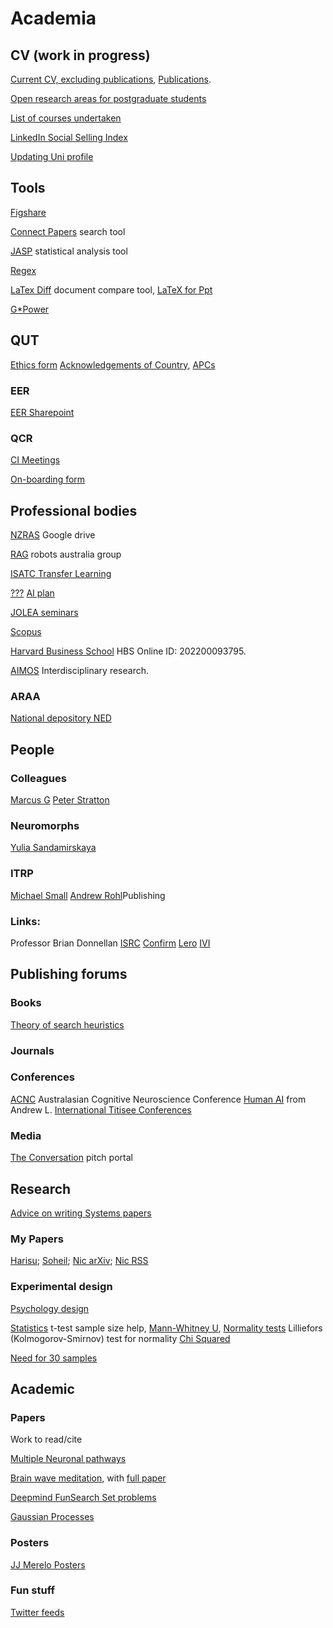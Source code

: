 # Academia 

## CV (work in progress)
[Current CV, excluding publications](), 
[Publications]().

[Open research areas for postgraduate students](HDR_projects.html)

[List of courses undertaken](Training.html)

[LinkedIn Social Selling Index](https://www.linkedin.com/sales/ssi) 

[Updating Uni profile](https://qutvirtual4.qut.edu.au/group/staff/engagement/web-publishing/websites/staff-profiles/writing)

## Tools
[Figshare](https://knowledge.figshare.com/institutions)

[Connect Papers](https://www.connectedpapers.com/) search tool

[JASP](https://jasp-stats.org/) statistical analysis tool

[Regex](https://www.autoregex.xyz/)

[LaTex Diff](https://3142.nl/latex-diff/) document compare tool, [LaTeX for Ppt](https://www.jonathanleroux.org/software/iguanatex/)

[G*Power](https://stats.oarc.ucla.edu/other/gpower/)

## QUT
[Ethics form](https://ethics-forms.research.qut.edu.au/)
[Acknowledgements of Country](https://brand-centre.qut.edu.au/bms/category/browse.cfm?category=1407), 
[APCs](https://qutvirtual4.qut.edu.au/group/staff/research/publishing-and-impact/open-access/apply-for-apc-support)

### EER
[EER Sharepoint](https://connectqutedu.sharepoint.com/sites/EERSchoolInternalInformation)

### QCR
[CI Meetings](https://wiki.qut.edu.au/display/cyphy/CI+Meetings)

[On-boarding form](https://forms.office.com/Pages/ResponsePage.aspx?id=o1IL3MVo90SIHZOD2IULlo8Y8udAS4pAg8yoEh1iaaZUNkdDWEJVODdJVUhOWFNRWUJPU0QzNjUxNy4u)

## Professional bodies
[NZRAS](https://drive.google.com/drive/folders/0AAm8eYdAbB5cUk9PVA) Google drive

[RAG](https://roboausnet.com.au/news/) robots australia group

[ISATC Transfer Learning](https://homepages.ecs.vuw.ac.nz/~xuebing/IEEE/TF_TransferLearning-TransferOptimization.html)

<!-- Journals, conferences and tools -->

[???](https://app.ithenticate.com/en_us/folder)
[AI plan](https://www.industry.gov.au/data-and-publications/australias-artificial-intelligence-action-plan)

[JOLEA seminars](https://event.cwi.nl/jolea/)

[Scopus](https://www.scopus.com/authid/detail.uri?authorId=17433255300)

[Harvard Business School](https://account.myhbx.org/MyDashboard?qs=D8ODHnKU37VPZFru5J2hVF0WPROntHLRG%2FYBCcLheX4%3D) HBS Online ID: 202200093795.

[AIMOS](https://aimos.community/) Interdisciplinary research.

### ARAA
[National depository NED](https://ned.gov.au/ned/)

## People

### Colleagues 
[Marcus G](https://marcusgal.github.io/)
[Peter Stratton](https://mind2mojo.wordpress.com/)

### Neuromorphs
[Yulia Sandamirskaya](http://sandamirskaya.eu/)

### ITRP
[Michael Small](https://research-repository.uwa.edu.au/en/persons/michael-small)
[Andrew Rohl](https://staffportal.curtin.edu.au/staff/profile/view/andrew-rohl-d7560432/)Publishing

### Links: 
Professor Brian Donnellan
[ISRC](https://www.ulster.ac.uk/research/topic/computer-science/intelligent-systems-research-centre)
[Confirm](https://confirm.ie/)
[Lero](https://lero.ie/)
[IVI](https://ivi.ie/)

## Publishing forums

### Books
[Theory of search heuristics](https://www.google.com.au/books/edition/Theory_of_Randomized_Search_Heuristics/Y2OtGyL6gyUC?hl=en&gbpv=1&printsec=frontcover)

### Journals

### Conferences
[ACNC](https://www.acns.org.au/conferences/) Australasian Cognitive Neuroscience Conference 
[Human AI](https://hmieai2022.cs.umu.se/index.php/schedule/) from Andrew L.
[International Titisee Conferences](https://www.bifonds.de/de/titisee-konferenzen/upcoming-itcs.html)

### Media 
[The Conversation](https://theconversation.com/au/pitches) pitch portal

## Research
[Advice on writing Systems papers](https://hauser-kris.medium.com/putting-the-systems-back-into-rss-recommendations-for-reviewers-and-authors-d28c33fa17e4)

### My Papers

[Harisu](https://ieeexplore.ieee.org/document/9516955?source=authoralert); 
[Soheil](https://www.sciencedirect.com/science/article/abs/pii/S1364032122000259); 
[Nic arXiv](https://arxiv.org/abs/2302.06039); 
[Nic RSS](https://openreview.net/group?id=roboticsfoundation.org/RSS/2024/Conference/Authors&referrer=%5BHomepage%5D(%2F))

### Experimental design
[Psychology design](https://opentext.wsu.edu/carriecuttler/chapter/experimental-design/)

[Statistics](https://www.scalestatistics.com/sample-size-for-wilcoxon-test.html) t-test sample size help, [Mann-Whitney U](https://sphweb.bumc.bu.edu/otlt/mph-modules/bs/bs704_nonparametric/bs704_nonparametric4.html), [Normality tests](https://www.statisticshowto.com/lilliefors-test/) Lilliefors (Kolmogorov-Smirnov) test for normality
[Chi Squared](https://www.scribbr.com/statistics/chi-square-test-of-independence/)

[Need for 30 samples](https://sphweb.bumc.bu.edu/otlt/mph-modules/bs/bs704_nonparametric/bs704_nonparametric4.html)

## Academic 

### Papers
Work to read/cite

[Multiple Neuronal pathways](https://www.nature.com/articles/s41467-023-43971-z) 

[Brain wave meditation](https://pubmed.ncbi.nlm.nih.gov/37777153/), with [full paper](https://www.sciencedirect.com/science/article/abs/pii/S0028393223002282?via%3Dihub) 

[Deepmind FunSearch Set problems](https://www.nature.com/articles/d41586-023-04043-w) 

[Gaussian Processes](https://www2.it.uu.se/edu/course/homepage/apml/literature/GP.pdf)

### Posters

[JJ Merelo Posters](https://jjmerelo.medium.com/make-your-poster-presentation-awesome-97d021258d78)

### Fun stuff
[Twitter feeds](https://www.editage.com/insights/ko/node/5324)
